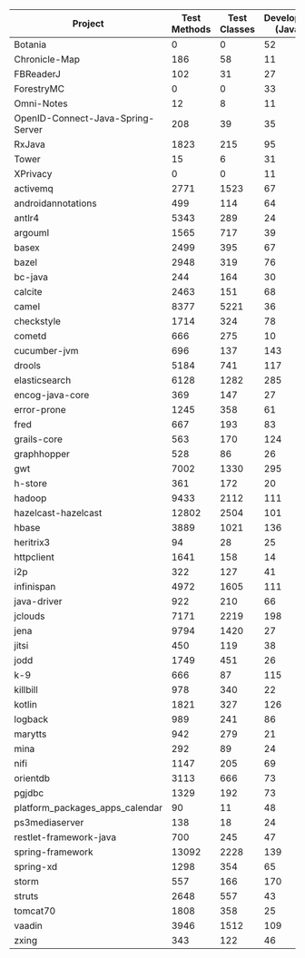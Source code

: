  | Project | Test Methods  | Test Classes | Developres (Java) | LOC | Age | Commits Analyzed | 
 | --- |  ---  | --- | --- | --- | --- | --- | 
 | Botania | 0 | 0 | 52 | 71730 | 794 | 2380 | 
 | Chronicle-Map | 186 | 58 | 11 | 28702 | 633 | 1088 | 
 | FBReaderJ | 102 | 31 | 27 | 70853 | 2949 | 4696 | 
 | ForestryMC | 0 | 0 | 33 | 88015 | 711 | 1160 | 
 | Omni-Notes | 12 | 8 | 11 | 13713 | 894 | 1282 | 
 | OpenID-Connect-Java-Spring-Server | 208 | 39 | 35 | 28817 | 1600 | 1199 | 
 | RxJava | 1823 | 215 | 95 | 68792 | 1357 | 1669 | 
 | Tower | 15 | 6 | 31 | 23413 | 957 | 2539 | 
 | XPrivacy | 0 | 0 | 11 | 21400 | 765 | 3033 | 
 | activemq | 2771 | 1523 | 67 | 375030 | 3775 | 6587 | 
 | androidannotations | 499 | 114 | 64 | 35407 | 1909 | 1261 | 
 | antlr4 | 5343 | 289 | 24 | 101536 | 2253 | 2194 | 
 | argouml | 1565 | 717 | 39 | 106242 | 6193 | 1763 | 
 | basex | 2499 | 395 | 67 | 143123 | 2988 | 5844 | 
 | bazel | 2948 | 319 | 76 | 291447 | 412 | 3249 | 
 | bc-java | 244 | 164 | 30 | 507702 | 1152 | 2279 | 
 | calcite | 2463 | 151 | 68 | 262569 | 1446 | 1247 | 
 | camel | 8377 | 5221 | 36 | 496578 | 2270 | 9880 | 
 | checkstyle | 1714 | 324 | 78 | 99642 | 5409 | 3157 | 
 | cometd | 666 | 275 | 10 | 50478 | 3537 | 1384 | 
 | cucumber-jvm | 696 | 137 | 143 | 26989 | 2624 | 1162 | 
 | drools | 5184 | 741 | 117 | 539574 | 3781 | 7644 | 
 | elasticsearch | 6128 | 1282 | 285 | 550464 | 2257 | 12061 | 
 | encog-java-core | 369 | 147 | 27 | 74726 | 2831 | 2967 | 
 | error-prone | 1245 | 358 | 61 | 68119 | 1667 | 1107 | 
 | fred | 667 | 193 | 83 | 197166 | 4075 | 8434 | 
 | grails-core | 563 | 170 | 124 | 70763 | 3917 | 5345 | 
 | graphhopper | 528 | 86 | 26 | 45828 | 1470 | 1549 | 
 | gwt | 7002 | 1330 | 295 | 748881 | 3416 | 6772 | 
 | h-store | 361 | 172 | 20 | 356209 | 1806 | 1723 | 
 | hadoop | 9433 | 2112 | 111 | 993269 | 2271 | 7493 | 
 | hazelcast-hazelcast | 12802 | 2504 | 101 | 362905 | 2676 | 5308 | 
 | hbase | 3889 | 1021 | 136 | 831030 | 3297 | 8438 | 
 | heritrix3 | 94 | 28 | 25 | 51134 | 2474 | 1199 | 
 | httpclient | 1641 | 158 | 14 | 58457 | 3754 | 1780 | 
 | i2p | 322 | 127 | 41 | 200994 | 4388 | 6367 | 
 | infinispan | 4972 | 1605 | 111 | 433315 | 2581 | 5986 | 
 | java-driver | 922 | 210 | 66 | 62775 | 1288 | 1226 | 
 | jclouds | 7171 | 2219 | 198 | 329033 | 2535 | 5944 | 
 | jena | 9794 | 1420 | 27 | 432425 | 1436 | 2801 | 
 | jitsi | 450 | 119 | 38 | 346482 | 3877 | 3860 | 
 | jodd | 1749 | 451 | 26 | 129314 | 2527 | 2710 | 
 | k-9 | 666 | 87 | 115 | 79448 | 2719 | 3607 | 
 | killbill | 978 | 340 | 22 | 123530 | 1609 | 2926 | 
 | kotlin | 1821 | 327 | 126 | 361317 | 1983 | 20176 | 
 | logback | 989 | 241 | 86 | 58011 | 3521 | 1849 | 
 | marytts | 942 | 279 | 21 | 149000 | 3677 | 1661 | 
 | mina | 292 | 89 | 24 | 23633 | 3392 | 1698 | 
 | nifi | 1147 | 205 | 69 | 238920 | 492 | 1007 | 
 | orientdb | 3113 | 666 | 73 | 293673 | 2190 | 4726 | 
 | pgjdbc | 1329 | 192 | 73 | 46457 | 6792 | 1154 | 
 | platform_packages_apps_calendar | 90 | 11 | 48 | 34289 | 1870 | 1161 | 
 | ps3mediaserver | 138 | 18 | 24 | 34105 | 1867 | 1342 | 
 | restlet-framework-java | 700 | 245 | 47 | 145161 | 3797 | 5383 | 
 | spring-framework | 13092 | 2228 | 139 | 548660 | 2833 | 7918 | 
 | spring-xd | 1298 | 354 | 65 | 94049 | 1055 | 1646 | 
 | storm | 557 | 166 | 170 | 184858 | 1663 | 1493 | 
 | struts | 2648 | 557 | 43 | 151472 | 3654 | 1564 | 
 | tomcat70 | 1808 | 358 | 25 | 259673 | 3670 | 6718 | 
 | vaadin | 3946 | 1512 | 109 | 333984 | 3463 | 10371 | 
 | zxing | 343 | 122 | 46 | 42836 | 3059 | 1669 | 
